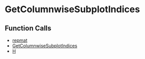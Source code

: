 # GetColumnwiseSubplotIndices

## Function Calls
- [repmat](Graphics/repmat.md)
- [GetColumnwiseSubplotIndices](Graphics/GetColumnwiseSubplotIndices.md)
- [H](Graphics/H.md)
